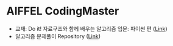 # AIFFEL CodingMaster
- 교재: Do it! 자료구조와 함께 배우는 알고리즘 입문: 파이썬 편 ([Link](http://www.yes24.com/Product/Goods/91219874))
- 알고리즘 문제풀이 Repository ([Link](https://github.com/kec0130/Algorithm))